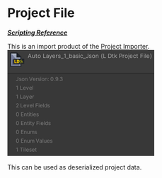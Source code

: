 # Project File
[_**Scripting Reference**_](../../api/LDtkUnity.LDtkProjectFile.yml)

This is an import product of the [Project Importer](ProjectImporter.md).  
![Project Inspector](../../images/img_Unity_Json_Project.png)

This can be used as deserialized project data.